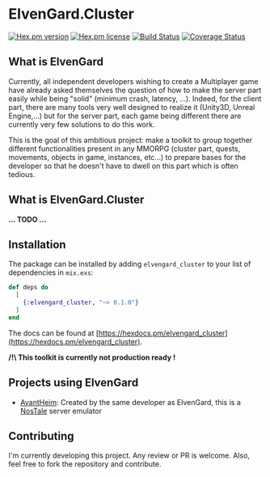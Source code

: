 # ElvenGard.Cluster

<!-- MDOC !-->

[![Hex.pm version](https://img.shields.io/hexpm/v/elvengard_cluster.svg?style=flat)](https://hex.pm/packages/elvengard_cluster)
[![Hex.pm license](https://img.shields.io/hexpm/l/elvengard_cluster.svg?style=flat)](https://hex.pm/packages/elvengard_cluster)
[![Build Status](https://github.com/ImNotAVirus/elvengard_cluster/actions/workflows/elixir.yml/badge.svg?branch=main)](https://github.com/ImNotAVirus/elvengard_cluster/actions/workflows/elixir.yml)
[![Coverage Status](https://coveralls.io/repos/github/ImNotAVirus/elvengard_cluster/badge.svg?branch=main)](https://coveralls.io/github/ImNotAVirus/elvengard_cluster?branch=main)

## What is ElvenGard

Currently, all independent developers wishing to create a Multiplayer game have already asked themselves the question of how to make the server part easily while being "solid" (minimum crash, latency, ...).
Indeed, for the client part, there are many tools very well designed to realize it (Unity3D, Unreal Engine,...) but for the server part, each game being different there are currently very few solutions to do this work.

This is the goal of this ambitious project: make a toolkit to group together different functionalities present in any MMORPG (cluster part, quests, movements, objects in game, instances, etc...) to prepare bases for the developer so that he doesn't have to dwell on this part which is often tedious.

## What is ElvenGard.Cluster

**... TODO ...**

## Installation

The package can be installed by adding `elvengard_cluster` to your list of dependencies in `mix.exs`:

```elixir
def deps do
  [
    {:elvengard_cluster, "~> 0.1.0"}
  ]
end
```

The docs can be found at [https://hexdocs.pm/elvengard_cluster](https://hexdocs.pm/elvengard_cluster).

**/!\ This toolkit is currently not production ready !**

## Projects using ElvenGard

- [AvantHeim](https://github.com/ImNotAVirus/AvantHeim): Created by the same developer as ElvenGard, this is a [NosTale](https://gameforge.com/en-US/play/nostale) server emulator

## Contributing

I'm currently developing this project. Any review or PR is welcome.
Also, feel free to fork the repository and contribute.
